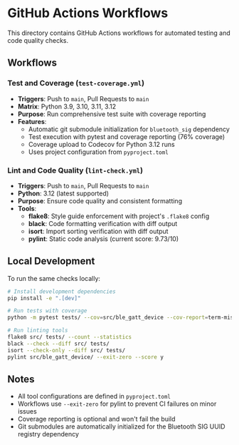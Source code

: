 # GitHub Actions Workflows

This directory contains GitHub Actions workflows for automated testing and code quality checks.

## Workflows

### Test and Coverage (`test-coverage.yml`)
- **Triggers**: Push to `main`, Pull Requests to `main`
- **Matrix**: Python 3.9, 3.10, 3.11, 3.12
- **Purpose**: Run comprehensive test suite with coverage reporting
- **Features**:
  - Automatic git submodule initialization for `bluetooth_sig` dependency
  - Test execution with pytest and coverage reporting (76% coverage)
  - Coverage upload to Codecov for Python 3.12 runs
  - Uses project configuration from `pyproject.toml`

### Lint and Code Quality (`lint-check.yml`)
- **Triggers**: Push to `main`, Pull Requests to `main` 
- **Python**: 3.12 (latest supported)
- **Purpose**: Ensure code quality and consistent formatting
- **Tools**:
  - **flake8**: Style guide enforcement with project's `.flake8` config
  - **black**: Code formatting verification with diff output
  - **isort**: Import sorting verification with diff output
  - **pylint**: Static code analysis (current score: 9.73/10)

## Local Development

To run the same checks locally:

```bash
# Install development dependencies
pip install -e ".[dev]"

# Run tests with coverage
python -m pytest tests/ --cov=src/ble_gatt_device --cov-report=term-missing

# Run linting tools
flake8 src/ tests/ --count --statistics
black --check --diff src/ tests/
isort --check-only --diff src/ tests/
pylint src/ble_gatt_device/ --exit-zero --score y
```

## Notes

- All tool configurations are defined in `pyproject.toml`
- Workflows use `--exit-zero` for pylint to prevent CI failures on minor issues
- Coverage reporting is optional and won't fail the build
- Git submodules are automatically initialized for the Bluetooth SIG UUID registry dependency